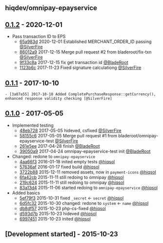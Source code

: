 hiqdev/omnipay-epayservice
--------------------------

## [0.1.2] - 2020-12-01

- Pass transaction ID to EPS
    - [65a983d] 2020-12-01 Established MERCHANT_ORDER_ID passing [@SilverFire]
    - [86012a9] 2017-12-15 Merge pull request #2 from bladeroot/fix-txn [@SilverFire]
    - [9f33c8a] 2017-12-15 fix get transaction id [@BladeRoot]
    - [1123b6c] 2017-11-23 Fixed signature calculationg [@SilverFire]

## [0.1.1] - 2017-10-10

    - [3a07a55] 2017-10-10 Added CompletePurchaseResponse::getCurrency(), enhanced response validity checking [@SilverFire]

## [0.1.0] - 2017-05-05

- Implemented testing
    - [48eb728] 2017-05-05 hideved, csfixed [@SilverFire]
    - [58155c6] 2017-05-05 Merge pull request #1 from bladeroot/omnipay-epayservice-test [@SilverFire]
    - [261e5ee] 2017-04-28 finish [@BladeRoot]
    - [39050a9] 2017-04-24 omnipay-epayservice-test init [@BladeRoot]
- Changed: redone to `omnipay-epayservice`
    - [4aa66f3] 2016-01-18 inited empty tests [@hiqsol]
    - [57636af] 2016-01-17 fixed build [@hiqsol]
    - [3722b88] 2015-12-11 removed assets, now in `payment-icons` [@hiqsol]
    - [6fa42cb] 2015-11-11 still redoing to omnipay [@hiqsol]
    - [219c624] 2015-11-11 still redoing to omnipay [@hiqsol]
    - [83a13d4] 2015-11-06 started redoing to `omnipay-epayservice` [@hiqsol]
- Added basics
    - [5ef79f3] 2015-10-31 fixed `_secret` <- `secret` [@hiqsol]
    - [6d5fc32] 2015-10-30 changed: redone to `system` <- `name` [@hiqsol]
    - [db8df57] 2015-10-23 php-cs-fixed [@hiqsol]
    - [d593d7b] 2015-10-23 hideved [@hiqsol]
    - [6997451] 2015-10-23 inited [@hiqsol]

## [Development started] - 2015-10-23

[@hiqsol]: https://github.com/hiqsol
[sol@hiqdev.com]: https://github.com/hiqsol
[@SilverFire]: https://github.com/SilverFire
[d.naumenko.a@gmail.com]: https://github.com/SilverFire
[@tafid]: https://github.com/tafid
[andreyklochok@gmail.com]: https://github.com/tafid
[@BladeRoot]: https://github.com/BladeRoot
[bladeroot@gmail.com]: https://github.com/BladeRoot
[4aa66f3]: https://github.com/hiqdev/omnipay-epayservice/commit/4aa66f3
[57636af]: https://github.com/hiqdev/omnipay-epayservice/commit/57636af
[3722b88]: https://github.com/hiqdev/omnipay-epayservice/commit/3722b88
[6fa42cb]: https://github.com/hiqdev/omnipay-epayservice/commit/6fa42cb
[219c624]: https://github.com/hiqdev/omnipay-epayservice/commit/219c624
[83a13d4]: https://github.com/hiqdev/omnipay-epayservice/commit/83a13d4
[5ef79f3]: https://github.com/hiqdev/omnipay-epayservice/commit/5ef79f3
[6d5fc32]: https://github.com/hiqdev/omnipay-epayservice/commit/6d5fc32
[db8df57]: https://github.com/hiqdev/omnipay-epayservice/commit/db8df57
[d593d7b]: https://github.com/hiqdev/omnipay-epayservice/commit/d593d7b
[6997451]: https://github.com/hiqdev/omnipay-epayservice/commit/6997451
[58155c6]: https://github.com/hiqdev/omnipay-epayservice/commit/58155c6
[261e5ee]: https://github.com/hiqdev/omnipay-epayservice/commit/261e5ee
[39050a9]: https://github.com/hiqdev/omnipay-epayservice/commit/39050a9
[Under development]: https://github.com/hiqdev/omnipay-epayservice/compare/0.1.1...HEAD
[Under]: https://github.com/hiqdev/omnipay-epayservice/releases/tag/Under
[48eb728]: https://github.com/hiqdev/omnipay-epayservice/commit/48eb728
[0.1.0]: https://github.com/hiqdev/omnipay-epayservice/releases/tag/0.1.0
[3a07a55]: https://github.com/hiqdev/omnipay-epayservice/commit/3a07a55
[0.1.1]: https://github.com/hiqdev/omnipay-epayservice/compare/0.1.0...0.1.1
[65a983d]: https://github.com/hiqdev/omnipay-epayservice/commit/65a983d
[86012a9]: https://github.com/hiqdev/omnipay-epayservice/commit/86012a9
[9f33c8a]: https://github.com/hiqdev/omnipay-epayservice/commit/9f33c8a
[1123b6c]: https://github.com/hiqdev/omnipay-epayservice/commit/1123b6c
[0.1.2]: https://github.com/hiqdev/omnipay-epayservice/compare/0.1.1...0.1.2
